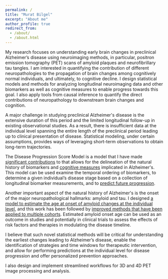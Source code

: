 ```yaml
---
permalink: /
title: "Murat Bilgel"
excerpt: "About me"
author_profile: true
redirect_from: 
  - /about/
  - /about.html
---
```


My research focuses on understanding early brain changes in preclinical Alzheimer’s disease using neuroimaging methods, in particular, positron emission tomography (PET) scans of amyloid plaques and neurofibrillary tau tangles. I am interested in quantifying the contribution of different neuropathologies to the propagation of brain changes among cognitively normal individuals, and ultimately, to cognitive decline. I design statistical models and methods for analyzing longitudinal neuroimaging data and other biomarkers as well as cognitive measures to enable progress towards this goal. I also apply tools from causal inference to quantify the direct contributions of neuropathology to downstream brain changes and cognition.

A major challenge in studying preclinical Alzheimer's disease is the extensive duration of this period and the limited longitudinal follow-up in existing observational studies. As a result, there is insufficient data at the individual level spanning the entire length of the preclinical period leading up to clinical presentation of disease. Statistical modeling, under certain assumptions, provides ways of leveraging short-term observations to obtain long-term trajectories.

The Disease Progression Score Model is a model that I have made [significant contributions](https://www.sciencedirect.com/science/article/abs/pii/S1053811916300349) to that allows for the delineation of the natural history of biomarkers and [cognitive measures](https://www.sciencedirect.com/science/article/abs/pii/S1552526014024170) implicated in Alzheimer's. This model can be used examine the temporal ordering of biomarkers, to determine a given individual’s disease stage based on a collection of longitudinal biomarker measurements, and to [predict future progression](https://www.sciencedirect.com/science/article/pii/S2352872919300077).

Another important aspect of the natural history of Alzheimer's is the onset of the major neuropathological hallmarks: amyloid and tau. I designed [a model to estimate the age at onset of amyloid changes at the individual level](https://www.sciencedirect.com/science/article/abs/pii/S1552526015029106), and this work has been followed by [improved methods that have been applied to multiple cohorts](https://academic.oup.com/brain/advance-article/doi/10.1093/brain/awac213/6646758). Estimated amyloid onset age can be used as an outcome in studies and potentially in clinical trials to assess the effects of risk factors and therapies in modulating the disease timeline.

I believe that such novel statistical methods will be critical for understanding the earliest changes leading to Alzheimer’s disease, enable the identification of strategies and time windows for therapeutic intervention, and allow for performing predictions at the individual level for disease progression and offer personalized prevention approaches.

I also design and implement streamlined workflows for 3D and 4D PET image processing and analysis.
